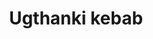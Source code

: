 ---
layout: item
title: Ugthanki kebab
item-id: 1883
datatable: true
id: 1883
name: "Ugthanki kebab"
members: true
lowalch: 8
highalch: 12
examine: "A strange smelling kebab made from ugthanki meat."
monsters:
  - id: 423
    name: "Dust devil"
    members: true
    combat_level: 93
    wiki_url: "https://oldschool.runescape.wiki/w/Dust_devil#Level_93"
    drops:
      - quantity: "4"
        rarity: 0.015625
    image: "https://oldschool.runescape.wiki/images/5/5e/Dust_devil.png?4b2c4"
  - id: 498
    name: "Smoke devil"
    members: true
    combat_level: 160
    wiki_url: "https://oldschool.runescape.wiki/w/Smoke_devil"
    drops:
      - quantity: "3"
        rarity: 0.015625
    image: "https://oldschool.runescape.wiki/images/8/83/Smoke_devil.png?87507"
  - id: 499
    name: "Thermonuclear smoke devil"
    members: true
    combat_level: 301
    wiki_url: "https://oldschool.runescape.wiki/w/Thermonuclear_smoke_devil"
    drops:
      - quantity: "3"
        rarity: 0.03125
    image: "https://oldschool.runescape.wiki/images/1/1c/Thermonuclear_smoke_devil.png?87507"
  - id: 7249
    name: "Dust devil"
    members: true
    combat_level: 110
    wiki_url: "https://oldschool.runescape.wiki/w/Dust_devil#Level_110"
    drops:
      - quantity: "4"
        rarity: 0.015625
    image: "https://oldschool.runescape.wiki/images/5/5e/Dust_devil.png?4b2c4"
  - id: 7404
    name: "Choke devil"
    members: true
    combat_level: 264
    wiki_url: "https://oldschool.runescape.wiki/w/Choke_devil"
    drops:
      - quantity: "4"
        rarity: 0.015625
    image: "https://oldschool.runescape.wiki/images/6/6c/Choke_devil.png?dc8a9"
  - id: 7406
    name: "Nuclear smoke devil"
    members: true
    combat_level: 280
    wiki_url: "https://oldschool.runescape.wiki/w/Nuclear_smoke_devil"
    drops:
      - quantity: "3"
        rarity: 0.015625
    image: "https://oldschool.runescape.wiki/images/8/8f/Nuclear_smoke_devil.png?a4955"
---